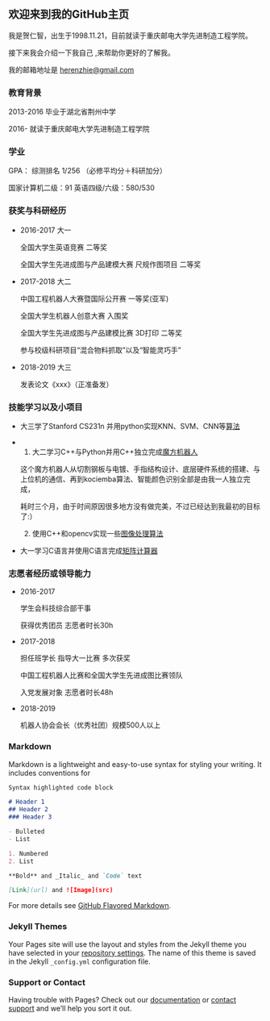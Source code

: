 ## 欢迎来到我的GitHub主页 

我是贺仁智，出生于1998.11.21，目前就读于重庆邮电大学先进制造工程学院。

接下来我会介绍一下我自己 ,来帮助你更好的了解我。

我的邮箱地址是 herenzhie@gmail.com


### 教育背景
2013-2016 毕业于湖北省荆州中学

2016-     就读于重庆邮电大学先进制造工程学院

### 学业
GPA： 综测排名 1/256 （必修平均分＋科研加分）

国家计算机二级：91 英语四级/六级：580/530

### 获奖与科研经历

* 2016-2017 大一

  全国大学生英语竞赛 二等奖

  全国大学生先进成图与产品建模大赛 尺规作图项目 二等奖
  
  

* 2017-2018 大二

  中国工程机器人大赛暨国际公开赛 一等奖(亚军)

  全国大学生机器人创意大赛 入围奖

  全国大学生先进成图与产品建模比赛 3D打印 二等奖

  参与校级科研项目“混合物料抓取”以及“智能灵巧手”

* 2018-2019 大三

  发表论文《xxx》（正准备发）
  
### 技能学习以及小项目

* 大三学了Stanford CS231n 并用python实现KNN、SVM、CNN等[算法](https://guides.github.com/features/mastering-markdown/)
  
* 1. 大二学习C++与Python并用C++独立完成[魔方机器人](https://guides.github.com/features/mastering-markdown/)
  
  这个魔方机器人从切割钢板与电镀、手指结构设计、底层硬件系统的搭建、与上位机的通信、再到kociemba算法、智能颜色识别全部是由我一人独立完成，
    
  耗时三个月，由于时间原因很多地方没有做完美，不过已经达到我最初的目标了:）
  
  2. 使用C++和opencv实现一些[图像处理算法](https://guides.github.com/features/mastering-markdown/)
  
    
* 大一学习C语言并使用C语言完成[矩阵计算器](https://guides.github.com/features/mastering-markdown/)

### 志愿者经历或领导能力

* 2016-2017

  学生会科技综合部干事

  获得优秀团员  志愿者时长30h

* 2017-2018 

  担任班学长 指导大一比赛 多次获奖

  中国工程机器人比赛和全国大学生先进成图比赛领队

  入党发展对象 志愿者时长48h

* 2018-2019

  机器人协会会长（优秀社团）规模500人以上


### Markdown 

Markdown is a lightweight and easy-to-use syntax for styling your writing. It includes conventions for

```markdown
Syntax highlighted code block

# Header 1
## Header 2
### Header 3

- Bulleted
- List

1. Numbered
2. List

**Bold** and _Italic_ and `Code` text

[Link](url) and ![Image](src)
```

For more details see [GitHub Flavored Markdown](https://guides.github.com/features/mastering-markdown/).

### Jekyll Themes

Your Pages site will use the layout and styles from the Jekyll theme you have selected in your [repository settings](https://github.com/cubhe/cubhe.github.com/settings). The name of this theme is saved in the Jekyll `_config.yml` configuration file.

### Support or Contact

Having trouble with Pages? Check out our [documentation](https://help.github.com/categories/github-pages-basics/) or [contact support](https://github.com/contact) and we’ll help you sort it out.
